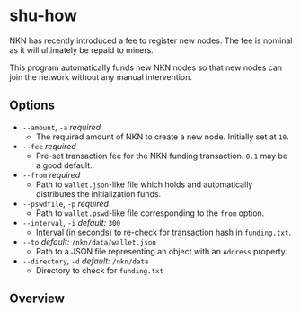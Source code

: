 # shu-how
NKN has recently introduced a fee to register new nodes. The fee is nominal as it will ultimately be repaid to miners.

This program automatically funds new NKN nodes so that new nodes can join the network without any manual intervention.

## Options
- `--amount`, `-a` *required*
  - The required amount of NKN to create a new node. Initially set at `10`.
- `--fee` *required*
  - Pre-set transaction fee for the NKN funding transaction. `0.1` may be a good default.
- `--from` *required*
  - Path to `wallet.json`-like file which holds and automatically distributes the initialization funds.
- `--pswdfile`, `-p` *required*
  - Path to `wallet.pswd`-like file corresponding to the `from` option.
- `--interval`, `-i` *default:* `300`
  - Interval (in seconds) to re-check for transaction hash in `funding.txt`.
- `--to` *default:* `/nkn/data/wallet.json`
  - Path to a JSON file representing an object with an `Address` property.
- `--directory`, `-d` *default:* `/nkn/data`
  - Directory to check for `funding.txt`

## Overview
